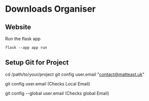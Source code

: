 # Downloads Organiser

## Website

Run the flask app 

```
flask --app app run
```

## Setup Git for Project

cd /path/to/your/project
git config user.email "contact@matteast.uk"

git config user.email (Checks Local Email)

git config --global user.email (Checks global Email)
